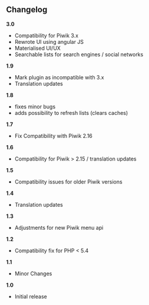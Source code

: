 ## Changelog

__3.0__
* Compatibility for Piwik 3.x
* Rewrote UI using angular JS
* Materialised UI/UX
* Searchable lists for search engines / social networks

__1.9__
* Mark plugin as incompatible with 3.x
* Translation updates

__1.8__
* fixes minor bugs
* adds possibility to refresh lists (clears caches)

__1.7__
* Fix Compatibility with Piwik 2.16

__1.6__
* Compatibility for Piwik > 2.15 / translation updates

__1.5__
* Compatibility issues for older Piwik versions

__1.4__
* Translation updates

__1.3__
* Adjustments for new Piwik menu api

__1.2__
* Compatibility fix for PHP < 5.4

__1.1__
* Minor Changes

__1.0__
* Initial release
